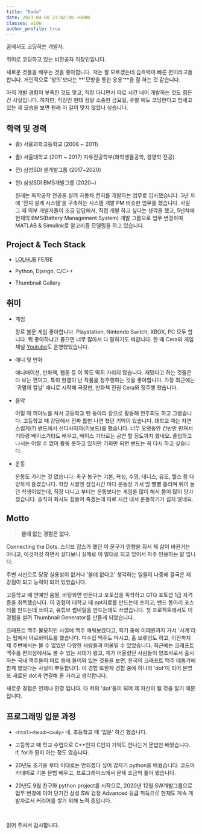 ```yaml
---
title: "Dada"
date: 2021-04-08 23:02:00 +0800
classes: wide
author_profile: true
---
```


꿈에서도 코딩하는 개발자.

취미로 코딩하고 있는 비전공자 직장인입니다.

새로운 것들을 배우는 것을 좋아합니다. 저는 잘 모르겠는데 습득력이 빠른 편이라고들 합니다. 개인적으로 '창의'보다는 **'모방을 통한 응용'**을 잘 하는 것 같습니다.

아직 개발 경험이 부족한 것도 맞고, 직장 다니면서 따로 시간 내어 개발하는 것도 힘든 건 사실입니다. 하지만, 직장인 한테 정말 소중한 금요일, 주말 에도 코딩한다고 밤새고 있는 제 모습을 보면 원래 이 길이 맞지 않았나 싶습니다.


## 학력 및 경력

- 졸) 서울과학고등학교 (2008 ~ 2011)
- 졸) 서울대학교 (2011 ~ 2017) 자유전공학부(화학생물공학, 경영학 전공)
- 전) 삼성SDI 셀개발그룹 (2017~2020)
- 현) 삼성SDI BMS개발그룹 (2020~)

  원래는 화학공학 전공을 살려 자동차 전지를 개발하는 업무로 입사했습니다. 3년 차에 '전지 설계 시스템'을 구축하는 시스템 개발 PM 비슷한 업무를 했습니다. 사실 그 때 외부 개발자들이 조금 답답해서, 직접 개발 하고 싶다는 생각을 했고, 5년차에 현재의 BMS(Battery Management System) 개발 그룹으로 업무 변경하여 MATLAB & Simulink로 알고리즘 모델링을 하고 있습니다.

## Project & Tech Stack

- [LOLHUB](https://lazyduo.github.io/tech/lolhub/) FE/BE

- Python, Django, C/C++

- Thumbnail Gallery

## 취미

- 게임 

  장르 불문 게임 좋아합니다. Playstation, Nintendo Switch, XBOX, PC 모두 합니다. 뭐 좋아하냐고 물으면 너무 많아서 다 말하기도 벅찹니다. 한 때 Cera와 게임 채널 [Youtube](https://www.youtube.com/channel/UC7rDtbNgtzHEV6Qos1w0ZKw)도 운영했었습니다.

- 애니 및 만화

  애니매이션, 만화책, 웹툰 등 이 쪽도 딱히 가리지 않습니다. 재밌다고 하는 것들은 다 보는 편이고, 특히 완결이 난 작품을 정주행하는 것을 좋아합니다. 가장 최근에는 '귀멸의 칼날' 애니로 시작해 극장판, 만화책 전권 Cera와 정주행 했습니다.

- 음악

  어릴 때 피아노를 쳐서 고등학교 땐 동아리 장으로 활동해 연주회도 하고 그랬습니다. 고등학교 때 강당에서 진짜 틈만 나면 쳤던 기억이 있습니다. 대학교 때는 자연스럽게(?) 밴드에서 신디사이저(키보드)를 했습니다. 너무 오랫동안 건반만 만져서 기타랑 베이스기타도 배우고, 베이스 기타로는 공연 할 정도까지 했네요. 졸업하고 나서는 어쩔 수 없이 활동 못하고 있지만 기회만 되면 밴드는 꼭 다시 하고 싶습니다.

- 운동

  운동도 가리는 것 없습니다. 축구 농구는 기본, 복싱, 수영, 테니스, 유도, 헬스 등 다양하게 즐겼습니다. 학창 시절엔 점심시간 마다 운동장 가서 땀 뻘뻘 흘리며 뛰어 놀던 학생이었는데, 직장 다니고 부터는 운동보다는 게임을 많이 해서 몸이 많이 망가졌습니다. 솔직히 회사도 힘들어 죽겠는데 따로 시간 내서 운동하기가 쉽지 않네요.

## Motto

>**쓸데 없는 경험은 없다.**

Connecting the Dots. 스티브 잡스가 했던 이 문구가 영향을 줘서 제 삶이 바뀐거는 아니고, 이것저것 하면서 살다보니 실제로 이 말대로 되고 있어서 자주 인용하는 말 입니다.

주변 시선으로 당장 실용성이 없거나 '쓸데 없다고' 생각하는 일들이 나중에 결국은 제 강점이 되고 능력이 되어 있었습니다.

고등학교 때 연예인 움짤, 바탕화면 만든다고 포토샵을 독학하고 GTQ 포토샵 1급 자격증을 취득했습니다. 이 경험이 대학교 때 ppt자료를 만드는데 쓰이고, 밴드 동아리 포스터를 만드는데 쓰이고, 유튜브 썸네일을 만드는데도 쓰였습니다. 첫 프로젝트에서도 이 경험을 살려 Thumbnail Generator를 만들게 되었습니다.

크래프트 맥주 불모지인 시절에 맥주 배워보겠다고, 학기 중에 이태원까지 가서 '사계'라는 펍에서 아르바이트를 했습니다. 미수입 맥주도 마시고, 홈 브류잉도 하고, 이전까지 제 주변에서는 볼 수 없었던 다양한 사람들과 어울릴 수 있었습니다. 최근에는 크래프트 맥주를 편의점에서도 볼 수 있는 시대가 왔고, 제가 어울렸던 사람들이 양조사로서 출시하는 국내 맥주들이 마트 등에 들어와 있는 것들을 보면, 한국의 크래프트 맥주 태동기에 함께 했었다는 사실이 뿌듯합니다. 이 경험 또한제 경험 중에 하나의 'dot'이 되어 분명 또 새로운 dot과 연결해 줄 거라고 생각합니다.

새로운 경험은 언제나 환영 입니다. 다 저의 'dot'들이 되어 제 자산이 될 것을 알기 때문입니다.

## 프로그래밍 입문 과정

- `<html><head><body>`
  네, 초등학교 때 '입문' 하긴 했습니다.

- 고등학교 때 학교 수업으로 C++인지 C인지 기억도 안나는거 문법만 배웠습니다. if, for가 뭔지 아는 정도 였습니다.

- 20년도 초가을 부터 이대로는 안되겠다 싶어 갑자기 python을 배웠습니다. 코드아카데미로 기본 문법 배우고, 프로그래머스에서 문제 조금씩 풀어 봤습니다.

- 20년도 9월 친구와 python project를 시작으로, 2020년 12월 SW개발그룹으로 업무 변경에 이어 단기간 삼성 SW 검정 Advanced 등급 취득으로 현재도 계속 개발자로서 커리어를 쌓기 위해 노력 중입니다.

<br>

읽어 주셔서 감사합니다.

<!-- ```python
from universe import human
import datetime

class Dada:
  def __init__(self, **kwargs):
    self.name, self.year, self.sex = human.birth('Dada Ahn', 1992, 'M')
    self.weight = 4.2 # kg
    self.place = 'Seoul, Korea'
    self.talent = kwargs.get('DNAfromParent', None)
    self.skill = ['cry']
    return
    
  def aging(self, year): 
    age = time.year - self.year
    
    if age < 8 :
      print('Just Child..')
      return
    elif age < 20 :
      self.learn('chemistry')
      
      
    


if __name__ == '__main__':
  dada = Dada()
  time = datetime.datetime.now()
  while (1):
    dada.aging(time.year)

``` -->
